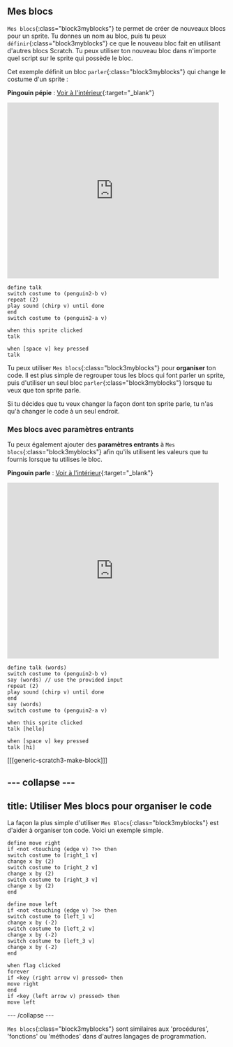 ## Mes blocs

`Mes blocs`{:class="block3myblocks"} te permet de créer de nouveaux blocs pour un sprite. Tu donnes un nom au bloc, puis tu peux `définir`{:class="block3myblocks"} ce que le nouveau bloc fait en utilisant d'autres blocs Scratch. Tu peux utiliser ton nouveau bloc dans n'importe quel script sur le sprite qui possède le bloc.

Cet exemple définit un bloc `parler`{:class="block3myblocks"} qui change le costume d'un sprite :

**Pingouin pépie** : [Voir à l'intérieur](https://scratch.mit.edu/projects/567554899/editor){:target="_blank"}

<div class="scratch-preview">
  <iframe src="https://scratch.mit.edu/projects/567554899/embed" allowtransparency="true" width="485" height="402" frameborder="0" scrolling="no" allowfullscreen></iframe>
</div>

```blocks3
define talk
switch costume to (penguin2-b v)
repeat (2)
play sound (chirp v) until done
end
switch costume to (penguin2-a v)

when this sprite clicked
talk

when [space v] key pressed
talk
```

Tu peux utiliser `Mes blocs`{:class="block3myblocks"} pour **organiser** ton code. Il est plus simple de regrouper tous les blocs qui font parler un sprite, puis d'utiliser un seul bloc `parler`{:class="block3myblocks"} lorsque tu veux que ton sprite parle.

Si tu décides que tu veux changer la façon dont ton sprite parle, tu n'as qu'à changer le code à un seul endroit.

### Mes blocs avec paramètres entrants

Tu peux également ajouter des **paramètres entrants** à `Mes blocs`{:class="block3myblocks"} afin qu'ils utilisent les valeurs que tu fournis lorsque tu utilises le bloc.

**Pingouin parle** : [Voir à l'intérieur](https://scratch.mit.edu/projects/567538874/editor){:target="_blank"}

<div class="scratch-preview">
  <iframe src="https://scratch.mit.edu/projects/567538874/embed" allowtransparency="true" width="485" height="402" frameborder="0" scrolling="no" allowfullscreen></iframe>
</div>

```blocks3
define talk (words)
switch costume to (penguin2-b v)
say (words) // use the provided input
repeat (2)
play sound (chirp v) until done
end
say (words)
switch costume to (penguin2-a v)

when this sprite clicked
talk [hello]

when [space v] key pressed
talk [hi]
```

[[[generic-scratch3-make-block]]]

--- collapse ---
---
title: Utiliser Mes blocs pour organiser le code
---
La façon la plus simple d'utiliser `Mes Blocs`{:class="block3myblocks"} est d'aider à organiser ton code. Voici un exemple simple.

```blocks3
define move right
if <not <touching (edge v) ?>> then
switch costume to [right_1 v]
change x by (2)
switch costume to [right_2 v]
change x by (2)
switch costume to [right_3 v]
change x by (2)
end

define move left
if <not <touching (edge v) ?>> then
switch costume to [left_1 v]
change x by (-2)
switch costume to [left_2 v]
change x by (-2)
switch costume to [left_3 v]
change x by (-2)
end

when flag clicked
forever
if <key (right arrow v) pressed> then
move right
end
if <key (left arrow v) pressed> then
move left
```

--- /collapse ---

`Mes blocs`{:class="block3myblocks"} sont similaires aux 'procédures', 'fonctions' ou 'méthodes' dans d'autres langages de programmation.
